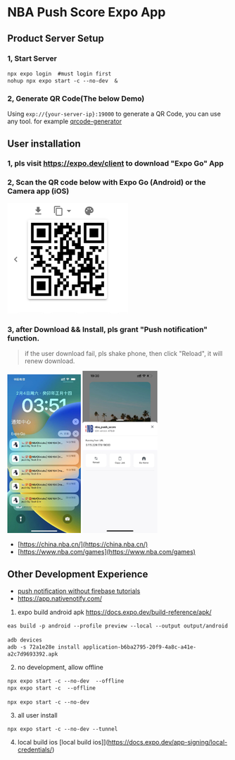 # NBA Push Score Expo App

## Product Server Setup
### 1, Start Server
```
npx expo login  #must login first
nohup npx expo start -c --no-dev  &
```
### 2, Generate QR Code(The below Demo)
Using `exp://{your-server-ip}:19000` to generate a QR Code, you can use any tool. for example [qrcode-generator](https://www.the-qrcode-generator.com/)

## User installation
### 1, pls visit https://expo.dev/client to download "Expo Go" App
### 2, Scan the QR code below with Expo Go (Android) or the Camera app (iOS)
![Download](./help3.png)

### 3, after Download && Install, pls grant "Push notification" function.


>if the user download fail, pls shake phone, then click "Reload", it will renew download.


![Push effection](./help2.png)
<img src="./help1.jpeg" width="170px"/>

* [https://china.nba.cn/](https://china.nba.cn/)
* [https://www.nba.com/games](https://www.nba.com/games)


## Other Development Experience

- [push notification without firebase tutorials](https://www.youtube.com/watch?v=IEiZy0pcMMA)
- https://app.nativenotify.com/


1. expo build android apk
https://docs.expo.dev/build-reference/apk/

 ```shell
eas build -p android --profile preview --local --output output/android

adb devices
adb -s 72a1e28e install application-b6ba2795-20f9-4a8c-a41e-a2c7d9693392.apk 
```

2. no development, allow offline
```shell
npx expo start -c --no-dev  --offline 
npx expo start -c  --offline 

npx expo start -c --no-dev 
```

3. all user install
```shell
npx expo start -c --no-dev --tunnel
```

4. local build ios
[local build ios]](https://docs.expo.dev/app-signing/local-credentials/)